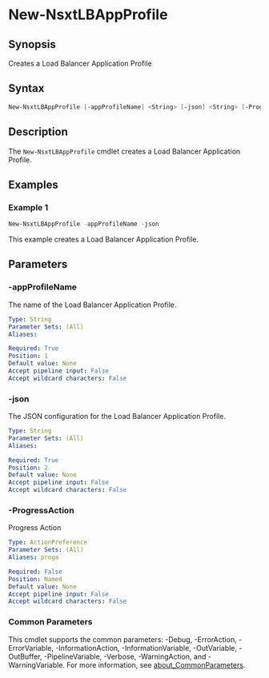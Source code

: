 # New-NsxtLBAppProfile

## Synopsis

Creates a Load Balancer Application Profile

## Syntax

```powershell
New-NsxtLBAppProfile [-appProfileName] <String> [-json] <String> [-ProgressAction <ActionPreference>] [<CommonParameters>]
```

## Description

The `New-NsxtLBAppProfile` cmdlet creates a Load Balancer Application Profile.

## Examples

### Example 1

```powershell
New-NsxtLBAppProfile -appProfileName -json
```

This example creates a Load Balancer Application Profile.

## Parameters

### -appProfileName

The name of the Load Balancer Application Profile.

```yaml
Type: String
Parameter Sets: (All)
Aliases:

Required: True
Position: 1
Default value: None
Accept pipeline input: False
Accept wildcard characters: False
```

### -json

The JSON configuration for the Load Balancer Application Profile.

```yaml
Type: String
Parameter Sets: (All)
Aliases:

Required: True
Position: 2
Default value: None
Accept pipeline input: False
Accept wildcard characters: False
```

### -ProgressAction

Progress Action

```yaml
Type: ActionPreference
Parameter Sets: (All)
Aliases: proga

Required: False
Position: Named
Default value: None
Accept pipeline input: False
Accept wildcard characters: False
```

### Common Parameters

This cmdlet supports the common parameters: -Debug, -ErrorAction, -ErrorVariable, -InformationAction, -InformationVariable, -OutVariable, -OutBuffer, -PipelineVariable, -Verbose, -WarningAction, and -WarningVariable. For more information, see [about_CommonParameters](http://go.microsoft.com/fwlink/?LinkID=113216).
